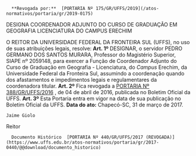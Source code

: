       **Revogada por:**  [PORTARIA Nº 175/GR/UFFS/2019](/atos-normativos/portaria/gr/2019-0175) 

   DESIGNA COORDENADOR ADJUNTO DO CURSO DE GRADUAÇÃO EM GEOGRAFIA LICENCIATURA DO CAMPUS ERECHIM  

 O REITOR DA UNIVERSIDADE FEDERAL DA FRONTEIRA SUL (UFFS), no uso de suas atribuições legais, resolve:   **Art. 1º** DESIGNAR, o servidor PEDRO GERMANO DOS SANTOS MURARA, Professor do Magistério Superior, SIAPE nº 2059148, para exercer a Função de Coordenador Adjunto do Curso de Graduação em Geografia - Licenciatura, do *Campus* Erechim, da Universidade Federal da Fronteira Sul, assumindo a coordenação quando dos afastamentos e impedimentos legais e regulamentares da coordenadora titular.   **Art. 2º** Fica revogada a [PORTARIA Nº 388/GR/UFFS/2016](https://www.uffs.edu.br/atos-normativos/portaria/gr/2016-0388)  , de 04 de abril de 2016, publicada no Boletim Oficial da UFFS.   **Art. 3º** Esta Portaria entra em vigor na data de sua publicação no Boletim Oficial da UFFS.      **Data do ato:** Chapecó-SC, 31 de março de 2017.   
 

    Jaime Giolo   
 Reitor 

      Documento Histórico  [PORTARIA Nº 440/GR/UFFS/2017 (REVOGADA)](https://www.uffs.edu.br/atos-normativos/portaria/gr/2017-0440/@@download/documento_historico)     
      